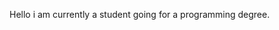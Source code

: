 Hello i am currently a student going for a programming degree. 


<!---
Kocki0810/Kocki0810 is a ✨ special ✨ repository because its `README.md` (this file) appears on your GitHub profile.
You can click the Preview link to take a look at your changes.
--->
